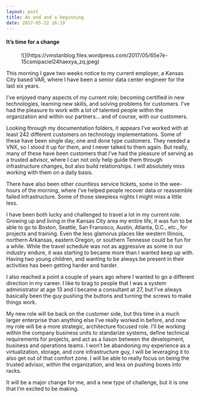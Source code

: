```yaml
---
layout: post
title: An end and a beginning
date: 2017-05-22 16:19
---
```


#### It’s time for a change

<figure>![](https://vmstanblog.files.wordpress.com/2017/05/65e7e-15csmipaciel24haexya_zq.jpeg)</figure>

This morning I gave two weeks notice to my current employer, a Kansas City based VAR, where I have been a senior data center engineer for the last six years.

I’ve enjoyed many aspects of my current role; becoming certified in new technologies, learning new skills, and solving problems for customers. I’ve had the pleasure to work with a lot of talented people within the organization and within our partners… and of course, with our customers.

Looking through my documentation folders, it appears I’ve worked with at least 242 different customers on technology implementations. Some of these have been single day, one and done type customers. They needed a VNX, so I stood it up for them, and I never talked to them again. But really, many of these have been customers that I’ve had the pleasure of serving as a trusted advisor, where I can not only help guide them through infrastructure changes, but also build relationships. I will absolutely miss working with them on a daily basis.

There have also been other countless service tickets, some in the wee-hours of the morning, where I’ve helped people recover data or reassemble failed infrastructure. Some of those sleepless nights I might miss a little less.

I have been both lucky and challenged to travel a lot in my current role. Growing up and living in the Kansas City area my entire life, it was fun to be able to go to Boston, Seattle, San Fransisco, Austin, Atlanta, D.C., etc., for projects and training. Even the less glamorus places like western Illinois, northern Arkansas, eastern Oregon, or southern Tennesse could be fun for a while. While the travel schedule was not as aggressive as some in our industry endure, it was starting to became more than I wanted keep up with. Having two young children, and wanting to be always be present in their activities has been getting harder and harder.

I also reached a point a couple of years ago where I wanted to go a different direction in my career. I like to brag to people that I was a system administrator at age 13 and I became a consultant at 27, but I’ve always basically been the guy pushing the buttons and turning the screws to make things work.

My new role will be back on the customer side, but this time in a much larger enterprise than anything else I’ve really worked in before, and now my role will be a more strategic, architecture focused role. I’ll be working within the company business units to standarize systems, define technical requirements for projects, and act as a liason between the development, business and operations teams. I won’t be abandoning my experience as a virtualization, storage, and core infrastructure guy, I will be leveraging it to also get out of that comfort zone. I will be able to really focus on being the trusted advisor, within the organization, and less on pushing boxes into racks.

It will be a major change for me, and a new type of challenge, but it is one that I’m excited to be making.
